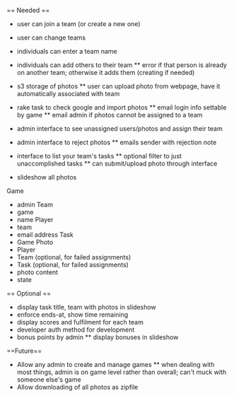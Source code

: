 == Needed ==
* user can join a team (or create a new one)
* user can change teams
* individuals can enter a team name
* individuals can add others to their team
** error if that person is already on another team; otherwise it adds them (creating if needed)

* s3 storage of photos
** user can upload photo from webpage, have it automatically associated with team

* rake task to check google and import photos
** email login info settable by game
** email admin if photos cannot be assigned to a team

* admin interface to see unassigned users/photos and assign their team

* admin interface to reject photos
** emails sender with rejection note

* interface to list your team's tasks
** optional filter to just unaccomplished tasks
** can submit/upload photo through interface

* slideshow all photos

Game
- admin
Team
- game
- name
Player
- team
- email address
Task
- Game
Photo
- Player
- Team (optional, for failed assignments)
- Task (optional, for failed assignments)
- photo content
- state

== Optional ==
* display task title, team with photos in slideshow
* enforce ends-at, show time remaining
* display scores and fulfilment for each team
* developer auth method for development
* bonus points by admin
** display bonuses in slideshow

==Future==
* Allow any admin to create and manage games
** when dealing with most things, admin is on game level rather than overall; can't muck with someone else's game
* Allow downloading of all photos as zipfile

